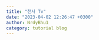 ```yaml
---
title: "천사 Tv"
date: "2023-04-02 12:26:47 +0300"
author: NrdyBhu1
category: tutorial blog
---
```

